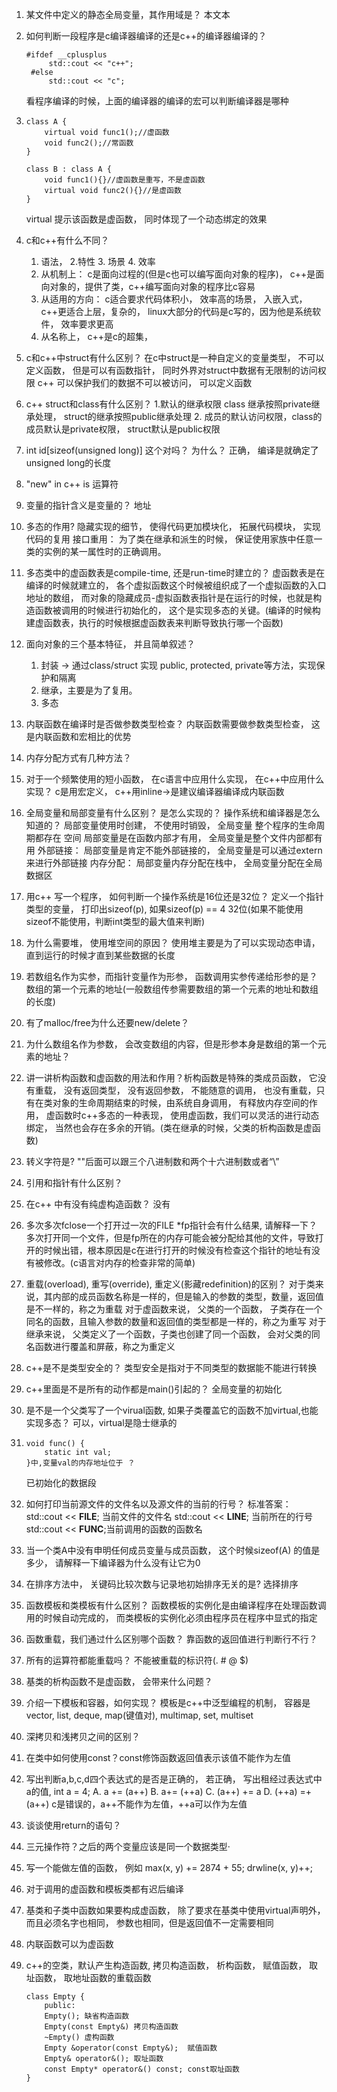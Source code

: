 1. 某文件中定义的静态全局变量，其作用域是？ 本文本
2. 如何判断一段程序是c编译器编译的还是c++的编译器编译的？
   ```
   #ifdef __cplusplus
        std::cout << "c++";
    #else 
        std::cout << "c";
   ```
   看程序编译的时候，上面的编译器的编译的宏可以判断编译器是哪种

3. ```
   class A {
       virtual void func1();//虚函数
       void func2();//常函数
   }

   class B : class A {
       void func1(){}//虚函数是重写，不是虚函数
       virtual void func2(){}//是虚函数
   }
   ```
   virtual 提示该函数是虚函数， 同时体现了一个动态绑定的效果

4. c和c++有什么不同？
   1. 语法， 2.特性 3. 场景 4. 效率
   2. 从机制上： c是面向过程的(但是c也可以编写面向对象的程序)， c++是面向对象的，提供了类，c++编写面向对象的程序比c容易
   3. 从适用的方向： c适合要求代码体积小， 效率高的场景， 入嵌入式， c++更适合上层，复杂的， linux大部分的代码是c写的，因为他是系统软件， 效率要求更高
   4. 从名称上， c++是c的超集， 

5. c和c++中struct有什么区别？
   在c中struct是一种自定义的变量类型， 不可以定义函数， 但是可以有函数指针， 同时外界对struct中数据有无限制的访问权限
   c++ 可以保护我们的数据不可以被访问， 可以定义函数

6. c++ struct和class有什么区别？
   1.默认的继承权限 class 继承按照private继承处理， struct的继承按照public继承处理
   2. 成员的默认访问权限，class的成员默认是private权限， struct默认是public权限
7. int id[sizeof(unsigned long)] 这个对吗？ 为什么？ 正确， 编译是就确定了unsigned long的长度

8. "new" in c++ is 运算符
9. 变量的指针含义是变量的？ 地址
10. 多态的作用? 隐藏实现的细节， 使得代码更加模块化， 拓展代码模块， 实现代码的复用
    接口重用： 为了类在继承和派生的时候， 保证使用家族中任意一类的实例的某一属性时的正确调用。

11. 多态类中的虚函数表是compile-time, 还是run-time时建立的？
    虚函数表是在编译的时候就建立的， 各个虚拟函数这个时候被组织成了一个虚拟函数的入口地址的数组， 而对象的隐藏成员-虚拟函数表指针是在运行的时候，也就是构造函数被调用的时候进行初始化的， 这个是实现多态的关键。(编译的时候构建虚函数表，执行的时候根据虚函数表来判断导致执行哪一个函数)

12. 面向对象的三个基本特征， 并且简单叙述？
    1. 封装 -> 通过class/struct 实现 public, protected, private等方法，实现保护和隔离
    2. 继承，主要是为了复用。
    3. 多态
13. 内联函数在编译时是否做参数类型检查？ 内联函数需要做参数类型检查， 这是内联函数和宏相比的优势
14. 内存分配方式有几种方法？ 
15. 对于一个频繁使用的短小函数， 在c语言中应用什么实现， 在c++中应用什么实现？
    c是用宏定义， c++用inline->是建议编译器编译成内联函数

16. 全局变量和局部变量有什么区别？ 是怎么实现的？ 操作系统和编译器是怎么知道的？
    局部变量使用时创建， 不使用时销毁， 全局变量 整个程序的生命周期都存在
    空间 局部变量是在函数内部才有用， 全局变量是整个文件内部都有用
    外部链接： 局部变量是肯定不能外部链接的， 全局变量是可以通过extern 来进行外部链接
    内存分配： 局部变量内存分配在栈中， 全局变量分配在全局数据区


17. 用c++ 写一个程序， 如何判断一个操作系统是16位还是32位？
    定义一个指针类型的变量， 打印出sizeof(p), 如果sizeof(p) == 4 32位(如果不能使用sizeof不能使用，判断int类型的最大值来判断)

18. 为什么需要堆， 使用堆空间的原因？
    使用堆主要是为了可以实现动态申请，直到运行的时候才直到某些数据的长度

19. 若数组名作为实参，而指针变量作为形参， 函数调用实参传递给形参的是？ 数组的第一个元素的地址(一般数组传参需要数组的第一个元素的地址和数组的长度)
20. 有了malloc/free为什么还要new/delete？
21. 为什么数组名作为参数， 会改变数组的内容，但是形参本身是数组的第一个元素的地址？
22. 讲一讲析构函数和虚函数的用法和作用？析构函数是特殊的类成员函数， 它没有重载， 没有返回类型， 没有返回参数， 不能随意的调用， 也没有重载，只有在类对象的生命周期结束的时候，由系统自身调用， 有释放内存空间的作用， 虚函数时c++多态的一种表现， 使用虚函数，我们可以灵活的进行动态绑定， 当然也会存在多余的开销。(类在继承的时候，父类的析构函数是虚函数)

23. 转义字符是? "\"后面可以跟三个八进制数和两个十六进制数或者“\\”
24. 引用和指针有什么区别？
25. 在c++ 中有没有纯虚构造函数？ 没有
26. 多次多次fclose一个打开过一次的FILE *fp指针会有什么结果, 请解释一下？
    多次打开同一个文件，但是fp所在的内存可能会被分配给其他的文件，导致打开的时候出错，根本原因是c在进行打开的时候没有检查这个指针的地址有没有被修改。(c语言对内存的检查非常的简单)

27. 重载(overload), 重写(override), 重定义(影藏redefinition)的区别？
    对于类来说，其内部的成员函数名称是一样的，但是输入的参数的类型，数量，返回值是不一样的，称之为重载
    对于虚函数来说， 父类的一个函数， 子类存在一个同名的函数，且输入参数的数量和返回值的类型都是一样的，称之为重写
    对于继承来说， 父类定义了一个函数，子类也创建了同一个函数， 会对父类的同名函数进行覆盖和屏蔽，称之为重定义

28. c++是不是类型安全的？ 类型安全是指对于不同类型的数据能不能进行转换
29. c++里面是不是所有的动作都是main()引起的？ 全局变量的初始化
30. 是不是一个父类写了一个virual函数, 如果子类覆盖它的函数不加virtual,也能实现多态？ 可以，virtual是隐士继承的
31. ```
    void func() {
        static int val; 
    }中,变量val的内存地址位于 ？ 
    ```
    已初始化的数据段

32. 如何打印当前源文件的文件名以及源文件的当前的行号？ 
    标准答案： std::cout << __FILE__; 当前文件的文件名 
    std::cout << __LINE__; 当前所在的行号
    std::cout << __FUNC__;当前调用的函数的函数名


33. 当一个类A中没有申明任何成员变量与成员函数， 这个时候sizeof(A) 的值是多少， 请解释一下编译器为什么没有让它为0
34. 在排序方法中， 关键码比较次数与记录地初始排序无关的是? 选择排序
35. 函数模板和类模板有什么区别？ 函数模板的实例化是由编译程序在处理函数调用的时候自动完成的， 而类模板的实例化必须由程序员在程序中显式的指定
36. 函数重载，我们通过什么区别哪个函数？ 靠函数的返回值进行判断行不行？
37. 所有的运算符都能重载吗？ 不能被重载的标识符(. # @ $)
38. 基类的析构函数不是虚函数， 会带来什么问题？ 
39. 介绍一下模板和容器，如何实现？ 模板是c++中泛型编程的机制， 容器是vector, list, deque, map(键值对), multimap, set, multiset
40. 深拷贝和浅拷贝之间的区别？
41. 在类中如何使用const？const修饰函数返回值表示该值不能作为左值
42. 写出判断a,b,c,d四个表达式的是否是正确的， 若正确， 写出租经过表达式中a的值, int a = 4; 
    A. a += (a++) B. a+= (++a) C. (a++) += a D. (++a) =+ (a++)
    c是错误的，a++不能作为左值，++a可以作为左值

43. 谈谈使用return的语句？ 
44. 三元操作符？之后的两个变量应该是同一个数据类型·
45. 写一个能做左值的函数， 例如 max(x, y) += 2874 + 55; drwline(x, y)++;
46. 对于调用的虚函数和模板类都有迟后编译
47. 基类和子类中函数如果要构成虚函数， 除了要求在基类中使用virtual声明外， 而且必须名字也相同， 参数也相同，但是返回值不一定需要相同
48. 内联函数可以为虚函数
49. c++的空类，默认产生构造函数, 拷贝构造函数， 析构函数， 赋值函数， 取址函数， 取地址函数的重载函数
    ```
    class Empty {
        public:
        Empty(); 缺省构造函数
        Empty(const Empty&) 拷贝构造函数
        ~Empty() 虚构函数
        Empty &operator(const Empty&);  赋值函数
        Empty& operator&(); 取址函数
        const Empty* operator&() const; const取址函数
    }
    ```